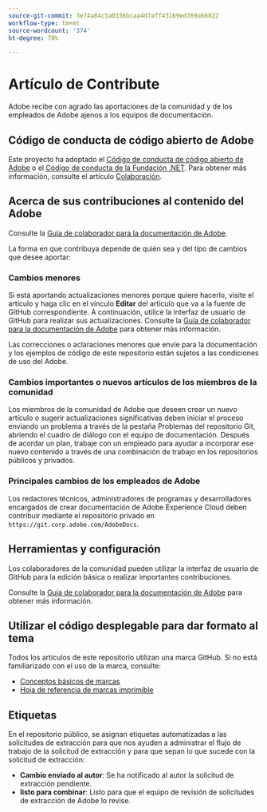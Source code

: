 ```yaml
---
source-git-commit: 3e74a84c1a0336bcaa4d7aff43169ed769a66822
workflow-type: tm+mt
source-wordcount: '374'
ht-degree: 70%

---
```

# Artículo de Contribute

Adobe recibe con agrado las aportaciones de la comunidad y de los empleados de Adobe ajenos a los equipos de documentación.

## Código de conducta de código abierto de Adobe

Este proyecto ha adoptado el [Código de conducta de código abierto de Adobe](code-of-conduct.md) o el [Código de conducta de la Fundación .NET](https://dotnetfoundation.org/about/policies/code-of-conduct). Para obtener más información, consulte el artículo [Colaboración](contributing.md).

## Acerca de sus contribuciones al contenido del Adobe

Consulte la [Guía de colaborador para la documentación de Adobe](https://experienceleague.adobe.com/es_es/docs/contributor/contributor-guide/introduction).

La forma en que contribuya depende de quién sea y del tipo de cambios que desee aportar:

### Cambios menores

Si está aportando actualizaciones menores porque quiere hacerlo, visite el artículo y haga clic en el vínculo **Editar** del artículo que va a la fuente de GitHub correspondiente. A continuación, utilice la interfaz de usuario de GitHub para realizar sus actualizaciones. Consulte la [Guía de colaborador para la documentación de Adobe](https://experienceleague.adobe.com/es_es/docs/contributor/contributor-guide/introduction) para obtener más información.

Las correcciones o aclaraciones menores que envíe para la documentación y los ejemplos de código de este repositorio están sujetos a las condiciones de uso del Adobe.

### Cambios importantes o nuevos artículos de los miembros de la comunidad

Los miembros de la comunidad de Adobe que deseen crear un nuevo artículo o sugerir actualizaciones significativas deben iniciar el proceso enviando un problema a través de la pestaña Problemas del repositorio Git, abriendo el cuadro de diálogo con el equipo de documentación. Después de acordar un plan, trabaje con un empleado para ayudar a incorporar ese nuevo contenido a través de una combinación de trabajo en los repositorios públicos y privados.

<!--
If you submit a pull request with significant changes to documentation and code examples, you'll see a message in the pull request asking you to submit an online contribution license agreement (CLA). We need you to complete the online form before we can review your pull request.
-->

### Principales cambios de los empleados de Adobe

Los redactores técnicos, administradores de programas y desarrolladores encargados de crear documentación de Adobe Experience Cloud deben contribuir mediante el repositorio privado en `https://git.corp.adobe.com/AdobeDocs`.

<!--Employees from other parts of the Adobe world should use the public repo for minor updates.-->

## Herramientas y configuración

Los colaboradores de la comunidad pueden utilizar la interfaz de usuario de GitHub para la edición básica o realizar importantes contribuciones.

Consulte la [Guía de colaborador para la documentación de Adobe](https://experienceleague.adobe.com/es_es/docs/contributor/contributor-guide/introduction) para obtener más información.

## Utilizar el código desplegable para dar formato al tema

Todos los artículos de este repositorio utilizan una marca GitHub. Si no está familiarizado con el uso de la marca, consulte:

* [Conceptos básicos de marcas](https://docs.github.com/en/get-started/writing-on-github/getting-started-with-writing-and-formatting-on-github)
* [Hoja de referencia de marcas imprimible](https://enterprise.github.com/downloads/en/markdown-cheatsheet.pdf)

## Etiquetas

En el repositorio público, se asignan etiquetas automatizadas a las solicitudes de extracción para que nos ayuden a administrar el flujo de trabajo de la solicitud de extracción y para que sepan lo que sucede con la solicitud de extracción:

* **Cambio enviado al autor**: Se ha notificado al autor la solicitud de extracción pendiente.
* **listo para combinar**: Listo para que el equipo de revisión de solicitudes de extracción de Adobe lo revise.
